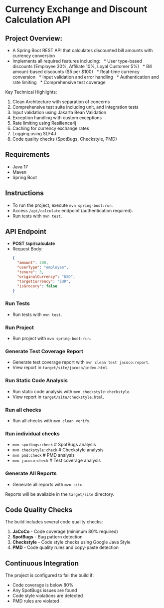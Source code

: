 # Currency Exchange and Discount Calculation API

## Project Overview:
- A Spring Boot REST API that calculates discounted bill amounts with currency conversion
- Implements all required features including:
  * User type-based discounts (Employee 30%, Affiliate 10%, Loyal Customer 5%)
  * Bill amount-based discounts ($5 per $100)
  * Real-time currency conversion
  * Input validation and error handling
  * Authentication and rate limiting
  * Comprehensive test coverage

Key Technical Highlights:
1. Clean Architecture with separation of concerns
2. Comprehensive test suite including unit, and integration tests
3. Input validation using Jakarta Bean Validation
4. Exception handling with custom exceptions
5. Rate limiting using Resilience4j
6. Caching for currency exchange rates
7. Logging using SLF4J
8. Code quality checks (SpotBugs, Checkstyle, PMD)

## Requirements
- Java 17
- Maven
- Spring Boot

## Instructions
- To run the project, execute `mvn spring-boot:run`.
- Access `/api/calculate` endpoint (authentication required).
- Run tests with `mvn test`.

## API Endpoint
- **POST /api/calculate**
- Request Body:
  ```json
  {
    "amount": 200,
    "userType": "employee",
    "tenure": 3,
    "originalCurrency": "USD",
    "targetCurrency": "EUR",
    "isGrocery": false
  }

### Run Tests
- Run tests with `mvn test`.

### Run Project
- Run project with `mvn spring-boot:run`.


### Generate Test Coverage Report
- Generate test coverage report with `mvn clean test jacoco:report`.
- View report in `target/site/jacoco/index.html`. 

### Run Static Code Analysis
- Run static code analysis with `mvn checkstyle:checkstyle`.
- View report in `target/site/checkstyle.html`. 

### Run all checks
- Run all checks with `mvn clean verify`.

### Run individual checks
- `mvn spotbugs:check` # SpotBugs analysis
- `mvn checkstyle:check` # Checkstyle analysis
- `mvn pmd:check` # PMD analysis
- `mvn jacoco:check` # Test coverage analysis

### Generate All Reports
- Generate all reports with `mvn site`.

Reports will be available in the `target/site` directory.

## Code Quality Checks

The build includes several code quality checks:

1. **JaCoCo** - Code coverage (minimum 80% required)
2. **SpotBugs** - Bug pattern detection
3. **Checkstyle** - Code style checks using Google Java Style
4. **PMD** - Code quality rules and copy-paste detection

## Continuous Integration

The project is configured to fail the build if:
- Code coverage is below 80%
- Any SpotBugs issues are found
- Code style violations are detected
- PMD rules are violated


